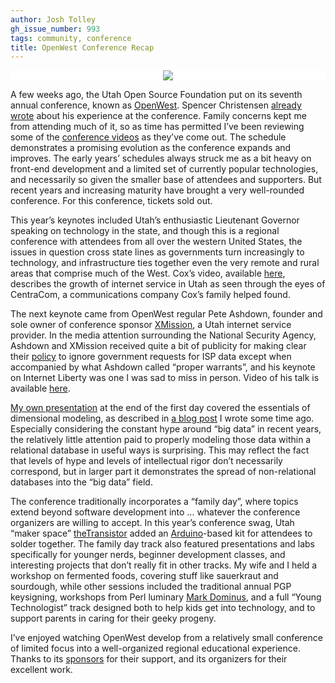 ```yaml
---
author: Josh Tolley
gh_issue_number: 993
tags: community, conference
title: OpenWest Conference Recap
---
```


<div class="separator" style="clear: both; text-align: center; background-color: #FFFFFF"><a href="/blog/2014/06/10/openwest-conference-recap/image-0.png" imageanchor="1" style="margin-left: 1em; margin-right: 1em;"><img border="0" src="/blog/2014/06/10/openwest-conference-recap/image-0.png"/></a></div>

A few weeks ago, the Utah Open Source Foundation put on its seventh annual conference, known as [OpenWest](https://www.openwest.org/). Spencer Christensen [already wrote](/blog/2014/05/16/highlights-of-openwest-conference-2014) about his experience at the conference. Family concerns kept me from attending much of it, so as time has permitted I’ve been reviewing some of the [conference videos](/blog/2014/05/16/highlights-of-openwest-conference-2014) as they’ve come out. The schedule demonstrates a promising evolution as the conference expands and improves. The early years’ schedules always struck me as a bit heavy on front-end development and a limited set of currently popular technologies, and necessarily so given the smaller base of attendees and supporters. But recent years and increasing maturity have brought a very well-rounded conference. For this conference, tickets sold out.

This year’s keynotes included Utah’s enthusiastic Lieutenant Governor speaking on technology in the state, and though this is a regional conference with attendees from all over the western United States, the issues in question cross state lines as governments turn increasingly to technology, and infrastructure ties together even the very remote and rural areas that comprise much of the West. Cox’s video, available [here](https://www.youtube.com/watch?v=TiEddaKOwo4), describes the growth of internet service in Utah as seen through the eyes of CentraCom, a communications company Cox’s family helped found.

The next keynote came from OpenWest regular Pete Ashdown, founder and sole owner of conference sponsor [XMission](http://xmission.com/), a Utah internet service provider. In the media attention surrounding the National Security Agency, Ashdown and XMission received quite a bit of publicity for making clear their [policy](/blog/2014/05/16/highlights-of-openwest-conference-2014) to ignore government requests for ISP data except when accompanied by what Ashdown called “proper warrants”, and his keynote on Internet Liberty was one I was sad to miss in person. Video of his talk is available [here](https://www.youtube.com/watch?v=tl3muxsiSP0).

[My own presentation](https://www.youtube.com/watch?v=144K_RGBbQw) at the end of the first day covered the essentials of dimensional modeling, as described in [a blog post](/blog/2013/05/08/dimensional-modeling) I wrote some time ago. Especially considering the constant hype around “big data” in recent years, the relatively little attention paid to properly modeling those data within a relational database in useful ways is surprising. This may reflect the fact that levels of hype and levels of intellectual rigor don’t necessarily correspond, but in larger part it demonstrates the spread of non-relational databases into the “big data” field.

The conference traditionally incorporates a “family day”, where topics extend beyond software development into ... whatever the conference organizers are willing to accept. In this year’s conference swag, Utah “maker space” [theTransistor](http://thetransistor.com/) added an [Arduino](https://www.arduino.cc/)-based kit for attendees to solder together. The family day track also featured presentations and labs specifically for younger nerds, beginner development classes, and interesting projects that don’t really fit in other tracks. My wife and I held a workshop on fermented foods, covering stuff like sauerkraut and sourdough, while other sessions included the traditional annual PGP keysigning, workshops from Perl luminary [Mark Dominus](https://blog.plover.com/), and a full “Young Technologist” track designed both to help kids get into technology, and to support parents in caring for their geeky progeny.

I’ve enjoyed watching OpenWest develop from a relatively small conference of limited focus into a well-organized regional educational experience. Thanks to its [sponsors](https://www.openwest.org/our-sponsors/) for their support, and its organizers for their excellent work.
